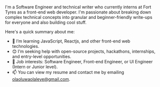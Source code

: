 I'm a Software Engineer and technical writer who currently interns at Fort Tyres as a front-end web developer. I'm passionate about breaking down complex technical concepts into granular and beginner-friendly write-ups for everyone and also building cool stuff.

Here's a quick summary about me:

* 🌱 I’m learning JavaScript, Reactjs, and other front-end web technologies.
* 😊 I’m seeking help with open-source projects, hackathons, internships, and entry-level opportunities.
* 💼 Job interests: Software Engineer, Front-end Engineer, or UI Engineer (Intern or Junior level).
* 📫 You can view my resume and contact me by emailing olaoluwaolaleye@gmail.com.
